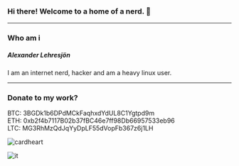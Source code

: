 ### Hi there!  Welcome to a home of a nerd. 👋
<hr>
<h3>Who am i</h3>
<h5>Alexander Lehresjön</h5>
<p>I am an internet nerd, hacker and am a heavy linux user.</p>
<hr>

<h3>Donate to my work?</h3>

BTC: 3BGDk1b6DPdMCkFaqhxdYdUL8C1Ygtpd9m<br>
ETH: 0xb2f4b7117B02b37fBC46e7ff98Db66957533eb96<br>
LTC: MG3RhMzQdJqYyDpLF55dVopFb367z6j1LH

![cardheart](https://user-images.githubusercontent.com/84492503/132641082-81655dd6-906d-4822-9e7d-c6e1705d0593.png)

![it](https://user-images.githubusercontent.com/84492503/132641392-11174aa0-1fa1-4437-afc7-63409f903741.png)

